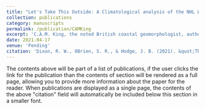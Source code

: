 ```yaml
---
title: "Let's Take This Outside: A Climatological analysis of the NHL Winter Classic 08-25"
collection: publications
category: manuscripts
permalink: /publication/CAMKing
excerpt: 'C.A.M. King, the noted British coastal geomorphologist, authored two books in a three-year period. Beaches and Coasts in 1959 was a major contribution to coastal geomorphology, whereas Oceanography for Geographers represents King’s attempt to show the importance of the oceans to all of geography. Their approaches and pedagogy differ, but their lessons remain relevant today.'
date: 2021-04-17
venue: 'Pending'
citation: 'Dixon, R. W., OBrien, S. R., & Hodge, J. B. (2021). &quot;The oceanography of Cuchlaine A.M. King.&quot; <i>Progress in Physical Geography</i>. 45(3).'
---
```


The contents above will be part of a list of publications, if the user clicks the link for the publication than the contents of section will be rendered as a full page, allowing you to provide more information about the paper for the reader. When publications are displayed as a single page, the contents of the above "citation" field will automatically be included below this section in a smaller font.
